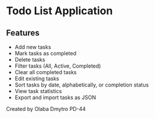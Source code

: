 # Todo List Application
## Features

- Add new tasks
- Mark tasks as completed
- Delete tasks
- Filter tasks (All, Active, Completed)
- Clear all completed tasks
- Edit existing tasks
- Sort tasks by date, alphabetically, or completion status
- View task statistics
- Export and import tasks as JSON

Created by Olaba Dmytro PD-44

